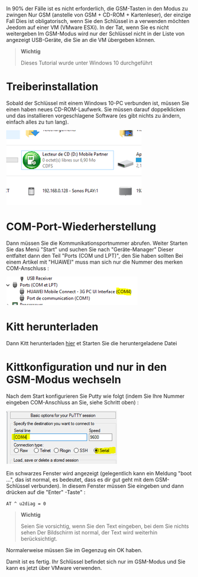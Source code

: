 In 90% der Fälle ist es nicht erforderlich, die GSM-Tasten in den Modus zu zwingen
Nur GSM (anstelle von GSM + CD-ROM + Kartenleser), der einzige Fall
Dies ist obligatorisch, wenn Sie den Schlüssel in a verwenden möchten
Jeedom auf einer VM (VMware ESXi). In der Tat, wenn Sie es nicht weitergeben
Im GSM-Modus wird nur der Schlüssel nicht in der Liste von angezeigt
USB-Geräte, die Sie an die VM übergeben können.

> **Wichtig**
>
> Dieses Tutorial wurde unter Windows 10 durchgeführt

Treiberinstallation 
========================

Sobald der Schlüssel mit einem Windows 10-PC verbunden ist, müssen Sie einen haben
neues CD-ROM-Laufwerk. Sie müssen darauf doppelklicken und das installieren
vorgeschlagene Software (es gibt nichts zu ändern, einfach alles zu tun
lang).

![gsmonly](images/gsmonly.PNG)

COM-Port-Wiederherstellung 
========================

Dann müssen Sie die Kommunikationsportnummer abrufen. Weiter
Starten Sie das Menü "Start" und suchen Sie nach "Geräte-Manager"
Dieser entfaltet dann den Teil "Ports (COM und LPT)", den Sie haben sollten
Bei einem Artikel mit "HUAWEI" muss man sich nur die Nummer des merken
COM-Anschluss :

![gsmonly2](images/gsmonly2.PNG)

Kitt herunterladen 
=======================

Dann Kitt herunterladen
[hier](https://the.earth.li/~sgtatham/putty/latest/x86/putty.exe) et
Starten Sie die heruntergeladene Datei

Kittkonfiguration und nur in den GSM-Modus wechseln 
=======================================================

Nach dem Start konfigurieren Sie Putty wie folgt (indem Sie Ihre Nummer eingeben
COM-Anschluss an Sie, siehe Schritt oben) :

![gsmonly3](images/gsmonly3.PNG)

Ein schwarzes Fenster wird angezeigt (gelegentlich kann ein
Meldung "boot ...", das ist normal, es bedeutet, dass es dir gut geht
mit dem GSM-Schlüssel verbunden). In diesem Fenster müssen Sie eingeben und dann drücken
auf die "Enter" -Taste" :

    AT ^ u2diag = 0

> **Wichtig**
>
> Seien Sie vorsichtig, wenn Sie den Text eingeben, bei dem Sie nichts sehen
> Der Bildschirm ist normal, der Text wird weiterhin berücksichtigt.

Normalerweise müssen Sie im Gegenzug ein OK haben.

Damit ist es fertig. Ihr Schlüssel befindet sich nur im GSM-Modus und Sie
kann es jetzt über VMware verwenden.
